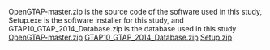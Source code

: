 OpenGTAP-master.zip is the source code of the software used in this study, Setup.exe is the software installer for this study, and GTAP10_GTAP_2014_Database.zip is the database used in this study
[OpenGTAP-master.zip](https://github.com/Charl49-68es/The-Role-of-Trade-Liberalization-in-Promoting-Regional-Integration-and-Sustainability-The-Case-of-R/files/9127244/OpenGTAP-master.zip)
[GTAP10_GTAP_2014_Database.zip](https://github.com/Charl49-68es/The-Role-of-Trade-Liberalization-in-Promoting-Regional-Integration-and-Sustainability-The-Case-of-R/files/9127246/GTAP10_GTAP_2014_Database.zip)
[Setup.zip](https://github.com/Charl49-68es/The-Role-of-Trade-Liberalization-in-Promoting-Regional-Integration-and-Sustainability-The-Case-of-R/files/9127247/Setup.zip)
